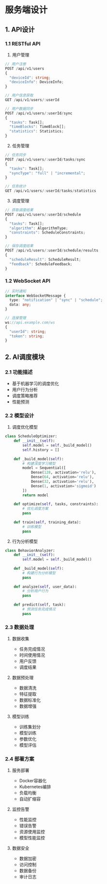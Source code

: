 # 服务端设计

## 1. API设计

### 1.1 RESTful API
1. 用户管理
```typescript
// 用户注册
POST /api/v1/users
{
  "deviceId": string;
  "deviceInfo": DeviceInfo;
}

// 用户信息获取
GET /api/v1/users/:userId

// 用户数据同步
POST /api/v1/users/:userId/sync
{
  "tasks": Task[];
  "timeBlocks": TimeBlock[];
  "statistics": Statistics;
}
```

2. 任务管理
```typescript
// 任务同步
POST /api/v1/users/:userId/tasks/sync
{
  "tasks": Task[];
  "syncType": "full" | "incremental";
}

// 任务统计
GET /api/v1/users/:userId/tasks/statistics
```

3. 调度管理
```typescript
// 获取调度结果
POST /api/v1/users/:userId/schedule
{
  "tasks": Task[];
  "algorithm": AlgorithmType;
  "constraints": ScheduleConstraints;
}

// 保存调度结果
POST /api/v1/users/:userId/schedule/results
{
  "scheduleResult": ScheduleResult;
  "feedback": ScheduleFeedback;
}
```

### 1.2 WebSocket API
```typescript
// 实时通知
interface WebSocketMessage {
  type: "notification" | "sync" | "schedule";
  data: any;
}

// 连接管理
ws://api.example.com/ws
{
  "userId": string;
  "token": string;
}
```

## 2. AI调度模块

### 2.1 功能描述
- 基于机器学习的调度优化
- 用户行为分析
- 调度策略推荐
- 性能预测

### 2.2 模型设计
1. 调度优化模型
```python
class ScheduleOptimizer:
    def __init__(self):
        self.model = self._build_model()
        self.history = []
    
    def _build_model(self):
        # 构建深度学习模型
        model = Sequential([
            Dense(128, activation='relu'),
            Dense(64, activation='relu'),
            Dense(32, activation='relu'),
            Dense(1, activation='sigmoid')
        ])
        return model
    
    def optimize(self, tasks, constraints):
        # 优化调度方案
        pass
    
    def train(self, training_data):
        # 训练模型
        pass
```

2. 行为分析模型
```python
class BehaviorAnalyzer:
    def __init__(self):
        self.model = self._build_model()
    
    def _build_model(self):
        # 构建行为分析模型
        pass
    
    def analyze(self, user_data):
        # 分析用户行为
        pass
    
    def predict(self, task):
        # 预测任务完成情况
        pass
```

### 2.3 数据处理
1. 数据收集
   - 任务完成情况
   - 时间使用情况
   - 用户反馈
   - 调度结果

2. 数据预处理
   - 数据清洗
   - 特征提取
   - 数据标准化
   - 数据增强

3. 模型训练
   - 训练集划分
   - 模型训练
   - 参数优化
   - 模型评估

### 2.4 部署方案
1. 服务部署
   - Docker容器化
   - Kubernetes编排
   - 负载均衡
   - 自动扩缩容

2. 监控告警
   - 性能监控
   - 错误告警
   - 资源使用监控
   - 模型性能监控

3. 数据安全
   - 数据加密
   - 访问控制
   - 数据备份
   - 审计日志 